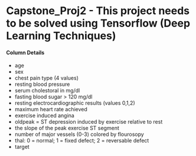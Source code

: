 # Capstone_Proj2 - This project needs to be solved using Tensorflow (Deep Learning Techniques)

#### Column Details
<ul>
<li>age
<li>sex
<li>chest pain type (4 values)
<li>resting blood pressure
<li>serum cholestoral in mg/dl
<li>fasting blood sugar > 120 mg/dl
<li>resting electrocardiographic results (values 0,1,2)
<li>maximum heart rate achieved
<li>exercise induced angina
<li>oldpeak = ST depression induced by exercise relative to rest
<li>the slope of the peak exercise ST segment
<li>number of major vessels (0-3) colored by flourosopy
<li>thal: 0 = normal; 1 = fixed defect; 2 = reversable defect
<li>target 
</ul>

